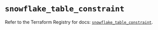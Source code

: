 # `snowflake_table_constraint`

Refer to the Terraform Registry for docs: [`snowflake_table_constraint`](https://registry.terraform.io/providers/snowflakedb/snowflake/1.2.1/docs/resources/table_constraint).
